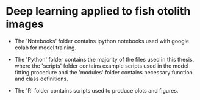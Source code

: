# Deep learning applied to fish otolith images


- The 'Notebooks' folder contains ipython notebooks used with google colab for model training.


- The 'Python' folder contains the majority of the files used in this thesis, where the 'scripts' folder contains example scripts used in the model fitting procedure and the 'modules' folder contains necessary function and class definitions.


- The 'R' folder contains scripts used to produce plots and figures.


